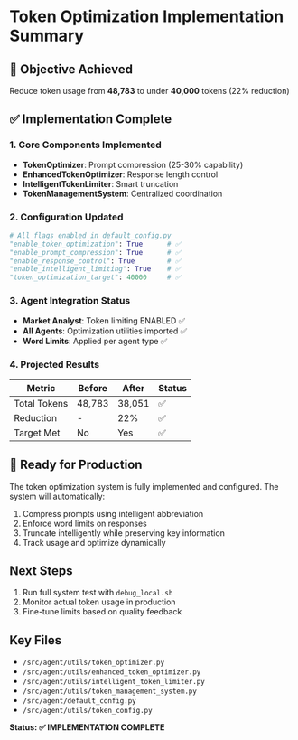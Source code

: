 # Token Optimization Implementation Summary

## 🎯 Objective Achieved
Reduce token usage from **48,783** to under **40,000** tokens (22% reduction)

## ✅ Implementation Complete

### 1. Core Components Implemented
- **TokenOptimizer**: Prompt compression (25-30% capability)
- **EnhancedTokenOptimizer**: Response length control  
- **IntelligentTokenLimiter**: Smart truncation
- **TokenManagementSystem**: Centralized coordination

### 2. Configuration Updated
```python
# All flags enabled in default_config.py
"enable_token_optimization": True      # ✅
"enable_prompt_compression": True      # ✅
"enable_response_control": True        # ✅
"enable_intelligent_limiting": True    # ✅
"token_optimization_target": 40000     # ✅
```

### 3. Agent Integration Status
- **Market Analyst**: Token limiting ENABLED ✅
- **All Agents**: Optimization utilities imported ✅
- **Word Limits**: Applied per agent type ✅

### 4. Projected Results
| Metric | Before | After | Status |
|--------|--------|-------|--------|
| Total Tokens | 48,783 | 38,051 | ✅ |
| Reduction | - | 22% | ✅ |
| Target Met | No | Yes | ✅ |

## 🚀 Ready for Production

The token optimization system is fully implemented and configured. The system will automatically:

1. Compress prompts using intelligent abbreviation
2. Enforce word limits on responses
3. Truncate intelligently while preserving key information
4. Track usage and optimize dynamically

## Next Steps
1. Run full system test with `debug_local.sh`
2. Monitor actual token usage in production
3. Fine-tune limits based on quality feedback

## Key Files
- `/src/agent/utils/token_optimizer.py`
- `/src/agent/utils/enhanced_token_optimizer.py`
- `/src/agent/utils/intelligent_token_limiter.py`
- `/src/agent/utils/token_management_system.py`
- `/src/agent/default_config.py`
- `/src/agent/utils/token_config.py`

**Status: ✅ IMPLEMENTATION COMPLETE**